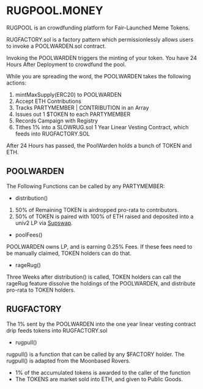 # RUGPOOL.MONEY

RUGPOOL is an crowdfunding platform for Fair-Launched Meme Tokens.

RUGFACTORY.sol is a factory pattern which permissionlessly allows users to invoke a POOLWARDEN.sol contract.

Invoking the POOLWARDEN triggers the minting of your token. You have 24 Hours After Deployment to crowdfund the pool.

While you are spreading the word, the POOLWARDEN takes the following actions:

1) mintMaxSupply(ERC20) to POOLWARDEN
2) Accept ETH Contributions
3) Tracks PARTYMEMBER | CONTRIBUTION in an Array
4) Issues out 1 $TOKEN to each PARTYMEMBER
5) Records Campaign with Registry
6) Tithes 1% into a SLOWRUG.sol 1 Year Linear Vesting Contract, which feeds into RUGFACTORY.SOL

After 24 Hours has passed, the PoolWarden holds a bunch of TOKEN and ETH.

## POOLWARDEN

The Following Functions can be called by any PARTYMEMBER:

* distribution()

1) 50% of Remaining TOKEN is airdropped pro-rata to contributors.
2) 50% of TOKEN is paired with 100% of ETH raised and deposited into a univ2 LP via [Supswap](https://supswap.xyz/v2/add/ETH/0xd988097fb8612cc24eeC14542bC03424c656005f).

* poolFees()

POOLWARDEN owns LP, and is earning 0.25% Fees. If these fees need to be manually claimed, TOKEN holders can do that.

* rageRug()

Three Weeks after distribution() is called, TOKEN holders can call the rageRug feature dissolve the holdings of the POOLWARDEN, and distribute pro-rata to TOKEN holders.

## RUGFACTORY

The 1% sent by the POOLWARDEN into the one year linear vesting contract drip feeds tokens into RUGFACTORY.sol

* rugpull()

rugpull() is a function that can be called by any $FACTORY holder. The rugpull() is adapted from the Moonbased Rovers.

* 1% of the accumulated tokens is awarded to the caller of the function
* The TOKENS are market sold into ETH, and given to Public Goods.
